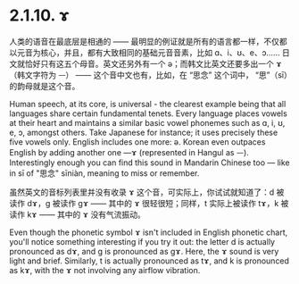 # 2.1.10. <span class="pho">ɤ</span>

人类的语音在最底层是相通的 —— 最明显的例证就是所有的语言都一样，不仅都以元音为核心，并且，都有大致相同的基础元音音素，比如 <span class="pho">ɑ</span>、<span class="pho">i</span>、<span class="pho">ʊ</span>、<span class="pho">e</span>、<span class="pho">ɔ</span>…… 日文就恰好只有这五个母音。英文还另外有一个 <span class="pho">ə</span>；而韩文比英文还要多出一个 <span class="pho">ɤ</span><span class="speak-word-inline" data-audio-other="/audios/us/Close-mid_back_unrounded_vowel.ogg.mp3"></span>（韩文字符为 <span class="pho">ᅳ</span>） —— 这个音中文也有，比如，在 “思念” 这个词中， “思”（<span class="pho">sī</span>）的韵母就是这个音。

Human speech, at its core, is universal - the clearest example being that all languages share certain fundamental tenets. Every language places vowels at their heart and maintains a similar basic vowel phonemes such as <span class="pho">ɑ</span>, <span class="pho">i</span>, <span class="pho">ʊ</span>, <span class="pho">e</span>, <span class="pho">ɔ</span>, amongst others. Take Japanese for instance; it uses precisely these five vowels only. English includes one more: <span class="pho">ə</span>. Korean even outpaces English by adding another one —<span class="pho">ɤ</span><span class="speak-word-inline" data-audio-other="/audios/us/Close-mid_back_unrounded_vowel.ogg.mp3"></span> (represented in Hangul as <span class="pho">ᅳ</span>). Interestingly enough you can find this sound in Mandarin Chinese too — like in <span class="pho">sī</span> of "思念" <span class="pho">sīniàn</span>, meaning to miss or remember.

虽然英文的音标列表里并没有收录 <span class="pho">ɤ</span> 这个音，可实际上，你试试就知道了：<span class="pho">d</span> 被读作 <span class="pho">dɤ</span>，<span class="pho">g</span> 被读作 <span class="pho">gɤ</span> —— 其中的 <span class="pho">ɤ</span> 很轻很短；同样，<span class="pho">t</span> 实际上被读作 <span class="pho">tɤ</span>，<span class="pho">k</span> 被读作 <span class="pho">kɤ</span> —— 其中的 <span class="pho">ɤ</span> 没有气流振动。

Even though the phonetic symbol <span class="pho">ɤ</span> isn't included in English phonetic chart, you'll notice something interesting if you try it out: the letter <span class="pho">d</span> is actually pronounced as <span class="pho">dɤ</span>, and <span class="pho">g</span> is pronounced as <span class="pho">gɤ</span>. Here, the <span class="pho">ɤ</span> sound is very light and brief. Similarly, <span class="pho">t</span> is actually pronounced as <span class="pho">tɤ</span>, and <span class="pho">k</span> is pronounced as <span class="pho">kɤ</span>, with the <span class="pho">ɤ</span> not involving any airflow vibration.